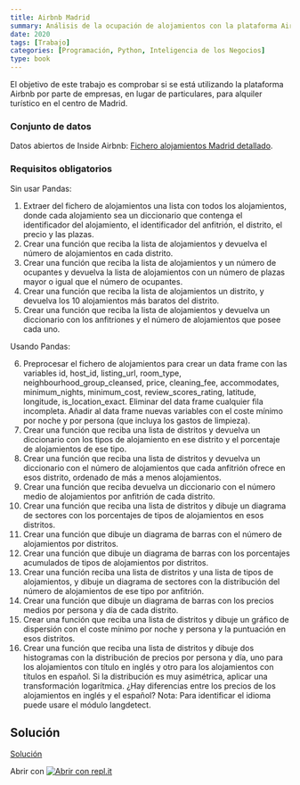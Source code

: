 ```yaml
---
title: Airbnb Madrid
summary: Análisis de la ocupación de alojamientos con la plataforma Airbnb en Madrid.
date: 2020
tags: [Trabajo]
categories: [Programación, Python, Inteligencia de los Negocios]
type: book
---
```


El objetivo de este trabajo es comprobar si se está utilizando la plataforma Airbnb por parte de empresas, en lugar de particulares, para alquiler turístico en el centro de Madrid.

### Conjunto de datos

Datos abiertos de Inside Airbnb: <a href="../datos/madrid-airbnb-listings-small.csv">Fichero alojamientos Madrid detallado</a>.

### Requisitos obligatorios

Sin usar Pandas:

1. Extraer del fichero de alojamientos una lista con todos los alojamientos, donde cada alojamiento sea un diccionario que contenga el identificador del alojamiento, el identificador del anfitrión, el distrito, el precio y las plazas.
2. Crear una función que reciba la lista de alojamientos y devuelva el número de alojamientos en cada distrito.
3. Crear una función que reciba la lista de alojamientos y un número de ocupantes y devuelva la lista de alojamientos con un número de plazas mayor o igual que el número de ocupantes.
4. Crear una función que reciba la lista de alojamientos un distrito, y devuelva los 10 alojamientos más baratos del distrito.
5. Crear una función que reciba la lista de alojamientos y devuelva un diccionario con los anfitriones y el número de alojamientos que posee cada uno.

Usando Pandas:

6. Preprocesar el fichero de alojamientos para crear un data frame con las variables id, host_id, listing_url, room_type, neighbourhood_group_cleansed, price, cleaning_fee, accommodates, minimum_nights, minimum_cost, review_scores_rating, latitude, longitude, is_location_exact. Eliminar del data frame cualquier fila incompleta. Añadir al data frame nuevas variables con el coste mínimo por noche y por persona (que incluya los gastos de limpieza).
7. Crear una función que reciba una lista de distritos y devuelva un diccionario con los tipos de alojamiento en ese distrito y el porcentaje de alojamientos de ese tipo.
8. Crear una función que reciba una lista de distritos y devuelva un diccionario con el número de alojamientos que cada anfitrión ofrece en esos distrito, ordenado de más a menos alojamientos.
9. Crear una función que reciba devuelva un diccionario con el número medio de alojamientos por anfitrión de cada distrito.
10. Crear una función que reciba una lista de distritos y dibuje un diagrama de sectores con los porcentajes de tipos de alojamientos en esos distritos.
11. Crear una función que dibuje un diagrama de barras con el número de alojamientos por distritos.
12. Crear una función que dibuje un diagrama de barras con los porcentajes acumulados de tipos de alojamientos por distritos.
13. Crear una función reciba una lista de distritos y una lista de tipos de alojamientos, y dibuje un diagrama de sectores con la distribución del número de alojamientos de ese tipo por anfitrión.
14. Crear una función que dibuje un diagrama de barras con los precios medios por persona y día de cada distrito.
15. Crear una función que reciba una lista de distritos y dibuje un gráfico de dispersión con el coste mínimo por noche y persona y la puntuación en esos distritos.
16. Crear una función que reciba una lista de distritos y dibuje dos histogramas con la distribución de precios por persona y día, uno para los alojamientos con título en inglés y otro para los alojamientos con títulos en español. Si la distribución es muy asimétrica, aplicar una transformación logarítmica. ¿Hay diferencias entre los precios de los alojamientos en inglés y el español? Nota: Para identificar el idioma puede usare el módulo langdetect.

## Solución

<a href="https://colab.research.google.com/github/asalber/aprendeconalf/blob/master/content/es/docencia/python/trabajos/inteligencia-negocios/soluciones/madrid-airbnb1.ipynb" class="btn btn-info" target="_blank">Solución</a>

Abrir con <a href="https://repl.it/@asalber/madrid-airbnb1py"><img src="/media/logo-replit.png#left" alt="Abrir con repl.it"></a>
